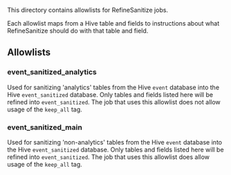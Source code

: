 This directory contains allowlists for RefineSanitize jobs.

Each allowlist maps from a Hive table and fields to instructions
about what RefineSanitize should do with that table and field.

## Allowlists

### event_sanitized_analytics
Used for sanitizing 'analytics' tables from the Hive `event` database into the Hive
`event_sanitized` database.  Only tables and fields listed here will
be refined into `event_sanitized`.  The job that uses this allowlist
does not allow usage of the `keep_all` tag.

### event_sanitized_main
Used for sanitizing 'non-analytics' tables from the Hive `event` database into the Hive
`event_sanitized` database.  Only tables and fields listed here will
be refined into `event_sanitized`.  The job that uses this allowlist
does allow usage of the `keep_all` tag.


